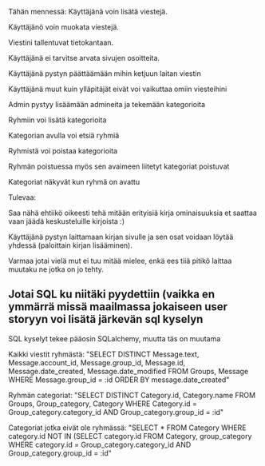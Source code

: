 Tähän mennessä:
Käyttäjänä voin lisätä viestejä.

Käyttäjänö voin muokata viestejä.

Viestini tallentuvat tietokantaan.

Käyttäjänä ei tarvitse arvata sivujen osoitteita.

Käyttäjänä pystyn päättäämään mihin ketjuun laitan viestin

Käyttäjänä muut kuin ylläpitäjät eivät voi vaikuttaa omiin viesteihini

Admin pystyy lisäämään admineita ja tekemään kategorioita

Ryhmiin voi lisätä kategorioita

Kategorian avulla voi etsiä ryhmiä

Ryhmistä voi poistaa kategorioita

Ryhmän poistuessa myös sen avaimeen liitetyt kategoriat poistuvat

Kategoriat näkyvät kun ryhmä on avattu

Tulevaa:

Saa nähä ehtiikö oikeesti tehä mitään erityisiä kirja ominaisuuksia et saattaa vaan jäädä keskusteluille kirjoista :)

Käyttäjänä pystyn laittamaan kirjan sivulle ja sen osat voidaan löytää yhdessä (paloittain kirjan lisääminen).

Varmaa jotai vielä mut ei tuu mitää mielee, enkä ees tiiä pitikö laittaa muutaku ne jotka on jo tehty.

## Jotai SQL ku niitäki pyydettiin (vaikka en ymmärrä missä maailmassa jokaiseen user storyyn voi lisätä järkevän sql kyselyn
SQL kyselyt tekee pääosin SQLalchemy, muutta täs on muutama

Kaikki viestit ryhmästä: "SELECT DISTINCT Message.text, Message.account_id, Message.group_id, Message.id, Message.date_created, Message.date_modified FROM Groups, Message WHERE Message.group_id = :id ORDER BY message.date_created"

Ryhmän categoriat: "SELECT DISTINCT Category.id, Category.name FROM Groups, Group_category, Category WHERE Category.id = Group_category.category_id AND Group_category.group_id = :id"

Categoriat jotka eivät ole ryhmässä: "SELECT * FROM Category WHERE category.id NOT IN (SELECT category.id FROM Category, group_category WHERE category.id = Group_category.category_id AND Group_category.group_id = :id"
